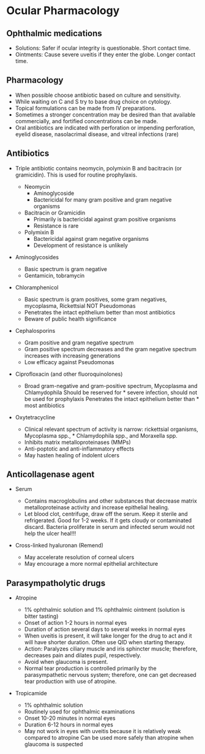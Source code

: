 # Ocular Pharmacology

## Ophthalmic medications
* Solutions: Safer if ocular integrity is questionable. Short contact time.
* Ointments: Cause severe uveitis if they enter the globe. Longer contact time.

## Pharmacology
* When possible choose antibiotic based on culture and sensitivity.
* While waiting on C and S try to base drug choice on cytology.
* Topical formulations can be made from IV preparations.
* Sometimes a stronger concentration may be desired than that available commercially, and fortified concentrations can be made.
* Oral antibiotics are indicated with perforation or impending perforation, eyelid disease, nasolacrimal disease, and vitreal infections (rare)

## Antibiotics

* Triple antibiotic contains neomycin, polymixin B and bacitracin (or gramicidin). This is used for routine prophylaxis.
    * Neomycin
        * Aminoglycoside
        * Bactericidal for many gram positive and gram negative organisms
    * Bacitracin or Gramicidin
        * Primarily is bactericidal against gram positive organisms
        * Resistance is rare
    * Polymixin B
        * Bactericidal against gram negative organisms
        * Development of resistance is unlikely

* Aminoglycosides
    * Basic spectrum is gram negative
    * Gentamicin, tobramycin

* Chloramphenicol
    * Basic spectrum is gram positives, some gram negatives, mycoplasma, Rickettsial NOT Pseudomonas
    * Penetrates the intact epithelium better than most antibiotics
    * Beware of public health significance

* Cephalosporins
    * Gram positive and gram negative spectrum
    * Gram positive spectrum decreases and the gram negative spectrum increases with increasing generations
    * Low efficacy against Pseudomonas
* Ciprofloxacin (and other fluoroquinolones)
    * Broad gram-negative and gram-positive spectrum, Mycoplasma and Chlamydophila Should be reserved for * severe infection, should not be used for prophylaxis Penetrates the intact epithelium better than * most antibiotics
* Oxytetracycline
    * Clinical relevant spectrum of activity is narrow: rickettsial organisms, Mycoplasma spp., * Chlamydophila spp., and Moraxella spp.
    * Inhibits matrix metalloproteinases (MMPs)
    * Anti-poptotic and anti-inflammatory effects
    * May hasten healing of indolent ulcers

## Anticollagenase agent

* Serum
    * Contains macroglobulins and other substances that decrease matrix metalloproteinase activity and increase epithelial healing.
    * Let blood clot, centrifuge, draw off the serum. Keep it sterile and refrigerated. Good for 1-2 weeks. If it gets cloudy or contaminated discard. Bacteria proliferate in serum and infected serum would not help the ulcer heal!!!

* Cross-linked hyaluronan (Remend)
    * May accelerate resolution of corneal ulcers
    * May encourage a more normal epithelial architecture

## Parasympatholytic drugs

* Atropine
    * 1% ophthalmic solution and 1% ophthalmic ointment (solution is bitter tasting)
    * Onset of action 1-2 hours in normal eyes
    * Duration of action several days to several weeks in normal eyes
    * When uveitis is present, it will take longer for the drug to act and it will have shorter duration. Often use QID when starting therapy.
    * Action: Paralyzes ciliary muscle and iris sphincter muscle; therefore, decreases pain and dilates pupil, respectively.
    * Avoid when glaucoma is present.
    * Normal tear production is controlled primarily by the parasympathetic nervous system; therefore, one can get decreased tear production with use of atropine.

* Tropicamide
    * 1% ophthalmic solution
    * Routinely used for ophthalmic examinations
    * Onset 10-20 minutes in normal eyes
    * Duration 6-12 hours in normal eyes
    * May not work in eyes with uveitis because it is relatively weak compared to atropine Can be used more safely than atropine when glaucoma is suspected

